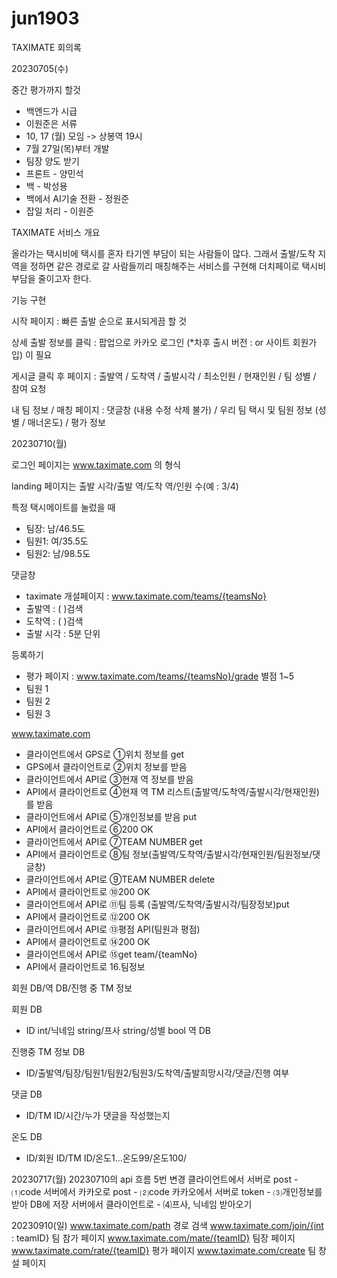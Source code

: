 # jun1903
TAXIMATE 회의록

20230705(수)

중간 평가까지 할것
* 백엔드가 시급
* 이원준은 서류
* 10, 17 (월) 모임 -> 상봉역 19시
* 7월 27일(목)부터 개발
* 팀장 양도 받기
* 프론트 - 양민석
* 백 - 박성용
* 백에서 AI기술 전환 - 정원준
* 잡일 처리 - 이원준

TAXIMATE 서비스 개요 

올라가는 택시비에 택시를 혼자 타기엔 부담이 되는 사람들이 많다.
그래서 출발/도착 지역을 정하면 같은 경로로 갈 사람들끼리 매칭해주는 서비스를 구현해 더치페이로 택시비 부담을 줄이고자 한다.

기능 구현 

시작 페이지 : 빠른 출발 순으로 표시되게끔 할 것

상세 출발 정보를 클릭 : 팝업으로 카카오 로그인 (*차후 출시 버전 : or 사이트 회원가입) 이 필요

게시글 클릭 후 페이지 :  출발역 / 도착역 / 출발시각 / 최소인원 / 현재인원 / 팀 성별 / 참여 요청 

내 팀 정보 / 매칭 페이지 : 댓글창 (내용 수정 삭제 불가) / 우리 팀 택시 및 팀원 정보 (성별 / 매너온도) / 평가 정보

20230710(월)

로그인 페이지는 www.taximate.com 의 형식

landing 페이지는 출발 시각/출발 역/도착 역/인원 수(예 : 3/4)

특정 택시메이트를 눌렀을 때

* 팀장: 남/46.5도
* 팀원1: 여/35.5도
* 팀원2: 남/98.5도

댓글창

* taximate 개설페이지 : www.taximate.com/teams/{teamsNo}
* 출발역 : (    )검색
* 도착역 : (    )검색
* 출발 시각 : 5분 단위

등록하기

* 평가 페이지 : www.taximate.com/teams/{teamsNo}/grade
	별점 1~5
* 팀원 1 
* 팀원 2
* 팀원 3

www.taximate.com

* 클라이언트에서 GPS로 ①위치 정보를 get
* GPS에서 클라이언트로 ②위치 정보를 받음
* 클라이언트에서 API로 ③현재 역 정보를 받음
* API에서 클라이언트로 ④현재 역 TM 리스트(출발역/도착역/출발시각/현재인원)를 받음
* 클라이언트에서 API로 ⑤개인정보를 받음 put
* API에서 클라이언트로 ⑥200 OK
* 클라이언트에서 API로 ⑦TEAM NUMBER get
* API에서 클라이언트로 ⑧팀 정보(출발역/도착역/출발시각/현재인원/팀원정보/댓글창)
* 클라이언트에서 API로 ⑨TEAM NUMBER delete
* API에서 클라이언트로 ⑩200 OK
* 클라이언트에서 API로 ⑪팀 등록 (출발역/도착역/출발시각/팀장정보)put
* API에서 클라이언트로 ⑫200 OK
* 클라이언트에서 API로 ⑬평점 API(팀원과 평점)
* API에서 클라이언트로 ⑭200 OK
* 클라이언트에서 API로 ⑮get team/{teamNo}
* API에서 클라이언트로 16.팀정보

회원 DB/역 DB/진행 중 TM 정보

회원 DB 
* ID int/닉네임 string/프사 string/성별 bool
역 DB

진행중 TM 정보 DB
* ID/출발역/팀장/팀원1/팀원2/팀원3/도착역/출발희망시각/댓글/진행 여부

댓글 DB
* ID/TM ID/시간/누가 댓글을 작성했는지

온도 DB
* ID/회원 ID/TM ID/온도1...온도99/온도100/

20230717(월)
20230710의 api 흐름 5번 변경
클라이언트에서 서버로 post - ⑴code
서버에서 카카오로 post - ⑵code
카카오에서 서버로 token - ⑶개인정보를 받아 DB에 저장
서버에서 클라이언트로 - ⑷프사, 닉네임 받아오기

20230910(일)
www.taximate.com/path 경로 검색
www.taximate.com/join/{int : teamID} 팀 참가 페이지
www.taximate.com/mate/{teamID} 팀장 페이지
www.taximate.com/rate/{teamID} 평가 페이지
www.taximate.com/create 팀 창설 페이지
